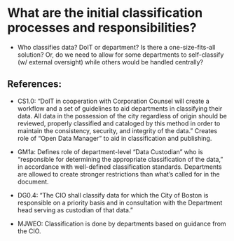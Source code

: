 # What are the initial classification processes and responsibilities?

* Who classifies data? DoIT or department? Is there a one-size-fits-all solution? Or, do we need to allow for some departments to self-classify (w/ external oversight) while others would be handled centrally?

## References: 

* CS1.0: “DoIT in cooperation with Corporation Counsel will create a workflow and a set of guidelines to aid departments in classifying their data. All data in the possession of the city regardless of origin should be reviewed, properly classified and cataloged by this method in order to maintain the consistency, security, and integrity of the data.” Creates role of “Open Data Manager” to aid in classification and publishing.

* GM1a: Defines role of department-level “Data Custodian” who is “responsible for determining the appropriate classification of the data,” in accordance with well-defined classification standards. Departments are allowed to create stronger restrictions than what’s called for in the document.

* DG0.4: “The CIO shall classify data for which the City of Boston is responsible on a priority basis and in consultation with the Department head serving as custodian of that data.” 

* MJWEO: Classification is done by departments based on guidance from the CIO.

